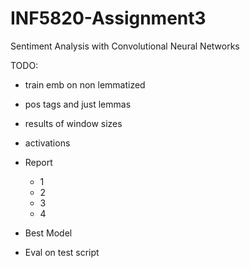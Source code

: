 # INF5820-Assignment3
Sentiment Analysis with Convolutional Neural Networks

TODO:

- train emb on non lemmatized
- pos tags and just lemmas
- results of window sizes
- activations 

- Report
    + 1
    + 2
    + 3
    + 4

- Best Model
- Eval on test script